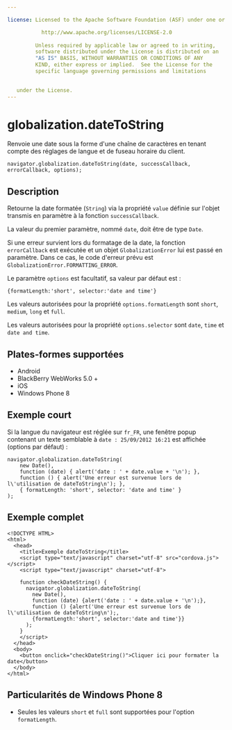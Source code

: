 ```yaml
---

license: Licensed to the Apache Software Foundation (ASF) under one or more contributor license agreements. See the NOTICE file distributed with this work for additional information regarding copyright ownership. The ASF licenses this file to you under the Apache License, Version 2.0 (the "License"); you may not use this file except in compliance with the License. You may obtain a copy of the License at

           http://www.apache.org/licenses/LICENSE-2.0
    
         Unless required by applicable law or agreed to in writing,
         software distributed under the License is distributed on an
         "AS IS" BASIS, WITHOUT WARRANTIES OR CONDITIONS OF ANY
         KIND, either express or implied.  See the License for the
         specific language governing permissions and limitations
    

   under the License.
---
```


# globalization.dateToString

Renvoie une date sous la forme d'une chaîne de caractères en tenant compte des réglages de langue et de fuseau horaire du client.

    navigator.globalization.dateToString(date, successCallback, errorCallback, options);
    

## Description

Retourne la date formatée (`String`) via la propriété `value` définie sur l'objet transmis en paramètre à la fonction `successCallback`.

La valeur du premier paramètre, nommé `date`, doit être de type `Date`.

Si une erreur survient lors du formatage de la date, la fonction `errorCallback` est exécutée et un objet `GlobalizationError` lui est passé en paramètre. Dans ce cas, le code d'erreur prévu est `GlobalizationError.FORMATTING_ERROR`.

Le paramètre `options` est facultatif, sa valeur par défaut est :

    {formatLength:'short', selector:'date and time'}
    

Les valeurs autorisées pour la propriété `options.formatLength` sont `short`, `medium`, `long` et `full`.

Les valeurs autorisées pour la propriété `options.selector` sont `date`, `time` et `date and time`.

## Plates-formes supportées

*   Android
*   BlackBerry WebWorks 5.0 +
*   iOS
*   Windows Phone 8

## Exemple court

Si la langue du navigateur est réglée sur `fr_FR`, une fenêtre popup contenant un texte semblable à `date : 25/09/2012 16:21` est affichée (options par défaut) :

    navigator.globalization.dateToString(
        new Date(),
        function (date) { alert('date : ' + date.value + '\n'); },
        function () { alert('Une erreur est survenue lors de l\'utilisation de dateToString\n'); },
        { formatLength: 'short', selector: 'date and time' }
    );
    

## Exemple complet

    <!DOCTYPE HTML>
    <html>
      <head>
        <title>Exemple dateToString</title>
        <script type="text/javascript" charset="utf-8" src="cordova.js"></script>
        <script type="text/javascript" charset="utf-8">
    
        function checkDateString() {
          navigator.globalization.dateToString(
            new Date(),
            function (date) {alert('date : ' + date.value + '\n');},
            function () {alert('Une erreur est survenue lors de l\'utilisation de dateToString\n');,
            {formatLength:'short', selector:'date and time'}}
          );
        }
        </script>
      </head>
      <body>
        <button onclick="checkDateString()">Cliquer ici pour formater la date</button>
      </body>
    </html>
    

## Particularités de Windows Phone 8

*   Seules les valeurs `short` et `full` sont supportées pour l'option `formatLength`.
